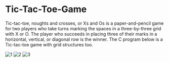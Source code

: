 # Tic-Tac-Toe-Game
Tic-tac-toe, noughts and crosses, or Xs and Os is a paper-and-pencil game for two players who take turns marking the spaces in a three-by-three grid with X or O. The player who succeeds in placing three of their marks in a horizontal, vertical, or diagonal row is the winner. The C program below is a Tic-tac-toe game with grid structures too.   

![1](https://user-images.githubusercontent.com/103752092/175256921-c5784b43-e0c7-4d17-8453-0ac23f5bb197.JPG)
![2](https://user-images.githubusercontent.com/103752092/175256938-3d68e77d-58a7-4fbe-a9c4-ca07f19983f0.JPG)
![3](https://user-images.githubusercontent.com/103752092/175256945-577cbef1-0f8b-4bc4-8c7a-addc017744e2.JPG)
